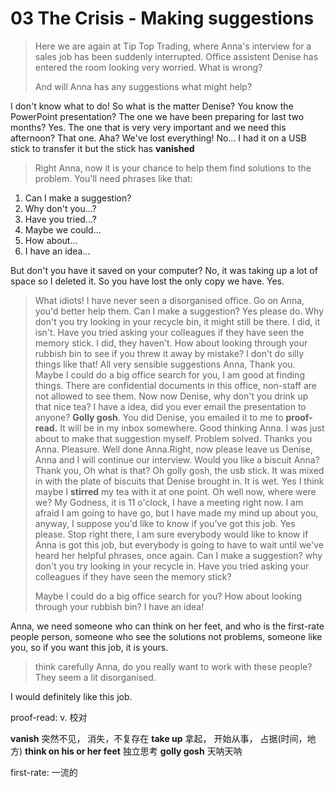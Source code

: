 # 03 The Crisis - Making suggestions

> Here we are again at Tip Top Trading, where Anna's interview for a sales job has been suddenly interrupted. Office assistent Denise has entered the room looking very worried. What is wrong? 
> 
> And will Anna has any suggestions what might help? 

I don't know what to do!
So what is the matter Denise?
You know the PowerPoint presentation?
The one we have been preparing for last two months?
Yes.
The one that is very very important and we need this afternoon?
That one. Aha?
We've lost everything!
No...
I had it on a USB stick to transfer it but the stick has **vanished**

> Right Anna, now it is your chance to help them find solutions to the problem. You'll need phrases like that:

1. Can I make a suggestion?
2. Why don't you...?
3. Have you tried...?
4. Maybe we could...
5. How about...
6. I have an idea...

But don't you have it saved on your computer?
No, it was taking up a lot of space so I deleted it.
So you have lost the only copy we have.
Yes.

> What idiots! I have never seen a disorganised office. Go on Anna, you'd better help them.
> Can I make a suggestion?
> Yes please do.
> Why don't you try looking in your recycle bin, it might still be there.
> I did, it isn't.
> Have you tried asking your colleagues if they have seen the memory stick.  I did, they haven't.
> How about looking through your rubbish bin to see if you threw it away by mistake?
> I don't do silly things like that!
> All very sensible suggestions Anna, Thank you.
> Maybe I could do a big office search for you, I am good at finding things.
> There are confidential documents in this office, non-staff are not allowed to see them.
> Now now Denise, why don't you drink up that nice tea?
> I have a idea, did you ever email the presentation to anyone?
> **Golly gosh**. You did Denise, you emailed it to me to **proof-read.** It will be in my inbox somewhere. Good thinking Anna.
> I was just about to make that suggestion myself.
> Problem solved. Thanks you Anna. Pleasure.
> Well done Anna.Right, now please leave us Denise, Anna and I will continue our interview.
> Would you like a biscuit Anna?
> Thank you, Oh what is that?
> Oh golly gosh, the usb stick. It was mixed in with the plate of biscuits that Denise brought in.
> It is wet. Yes I think maybe I **stirred** my tea with it at one point. Oh well now, where were we?
> My Godness, it is 11 o'clock, I have a meeting right now. I am afraid I am going to have go, but I have made my mind up about you, anyway, I suppose you'd like to know if you've got this job. Yes please.
> Stop right there, I am sure everybody would like to know if Anna is got this job, but everybody is going to have to wait until we've heard her helpful phrases, once again.
> Can I make a suggestion?
> why don't you try looking in your recycle in.
> Have you tried asking your colleagues if they have seen the memory stick?
> 
> Maybe I could do a big office search for you?
> How about looking through your rubbish bin?
> I have an idea!

Anna, we need someone who can think on her feet, and who is the first-rate people person, someone who see the solutions not problems, someone like you, so if you want this job, it is yours.

> think carefully Anna, do you really want to work with these people? They seem a lit disorganised.

I would definitely like this job.

proof-read: v. 校对

**vanish** 突然不见， 消失，不复存在 
**take up** 拿起， 开始从事， 占据(时间，地方)
**think on his or her feet** 独立思考
**golly gosh** 天呐天呐

first-rate: 一流的
